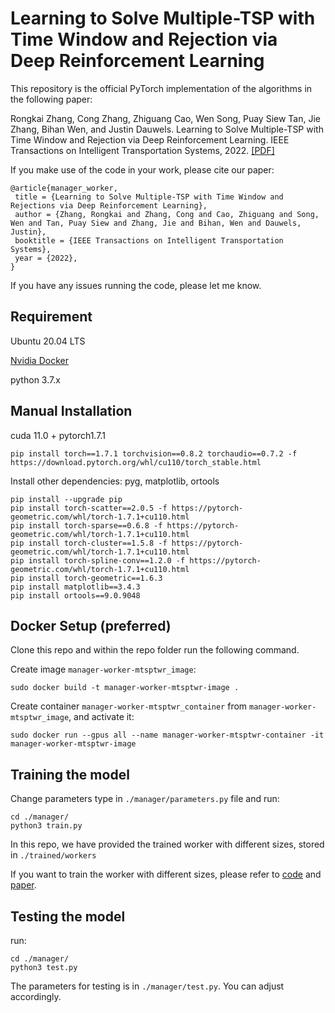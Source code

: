 # Learning to Solve Multiple-TSP with Time Window and Rejection via Deep Reinforcement Learning


This repository is the official PyTorch implementation of the algorithms in the following paper: 

Rongkai Zhang, Cong Zhang, Zhiguang Cao, Wen Song, Puay Siew Tan, Jie Zhang, Bihan Wen, and Justin Dauwels. Learning to Solve Multiple-TSP with Time Window and Rejection via Deep Reinforcement Learning. IEEE Transactions on Intelligent Transportation Systems, 2022. [\[PDF\]](pending)


If you make use of the code in your work, please cite our paper:
```
@article{manager_worker,
 title = {Learning to Solve Multiple-TSP with Time Window and Rejections via Deep Reinforcement Learning},
 author = {Zhang, Rongkai and Zhang, Cong and Cao, Zhiguang and Song, Wen and Tan, Puay Siew and Zhang, Jie and Bihan, Wen and Dauwels, Justin},
 booktitle = {IEEE Transactions on Intelligent Transportation Systems},
 year = {2022},
}
```

If you have any issues running the code, please let me know.

## Requirement
Ubuntu 20.04 LTS 

[Nvidia Docker](https://docs.nvidia.com/datacenter/cloud-native/container-toolkit/install-guide.html#docker)

python 3.7.x

## Manual Installation


cuda 11.0 + pytorch1.7.1

```commandline
pip install torch==1.7.1 torchvision==0.8.2 torchaudio==0.7.2 -f https://download.pytorch.org/whl/cu110/torch_stable.html
```

Install other dependencies: pyg, matplotlib, ortools
```commandline
pip install --upgrade pip
pip install torch-scatter==2.0.5 -f https://pytorch-geometric.com/whl/torch-1.7.1+cu110.html
pip install torch-sparse==0.6.8 -f https://pytorch-geometric.com/whl/torch-1.7.1+cu110.html
pip install torch-cluster==1.5.8 -f https://pytorch-geometric.com/whl/torch-1.7.1+cu110.html
pip install torch-spline-conv==1.2.0 -f https://pytorch-geometric.com/whl/torch-1.7.1+cu110.html
pip install torch-geometric==1.6.3
pip install matplotlib==3.4.3
pip install ortools==9.0.9048
```
## Docker Setup (preferred)
Clone this repo and within the repo folder run the following command.

Create image `manager-worker-mtsptwr_image`:
```commandline
sudo docker build -t manager-worker-mtsptwr-image .
```

Create container `manager-worker-mtsptwr_container` from `manager-worker-mtsptwr_image`, and activate it:
```commandline
sudo docker run --gpus all --name manager-worker-mtsptwr-container -it manager-worker-mtsptwr-image
```

## Training the model
Change parameters type in ```./manager/parameters.py``` file and run:
```
cd ./manager/
python3 train.py
```

In this repo, we have provided the trained worker with different sizes, stored in ```./trained/workers```

If you want to train the worker with different sizes, please refer to [code](pending) and [paper](https://ieeexplore.ieee.org/abstract/document/9207026/).

## Testing the model
run:
```
cd ./manager/
python3 test.py
```

The parameters for testing is in ```./manager/test.py```. You can adjust accordingly.

